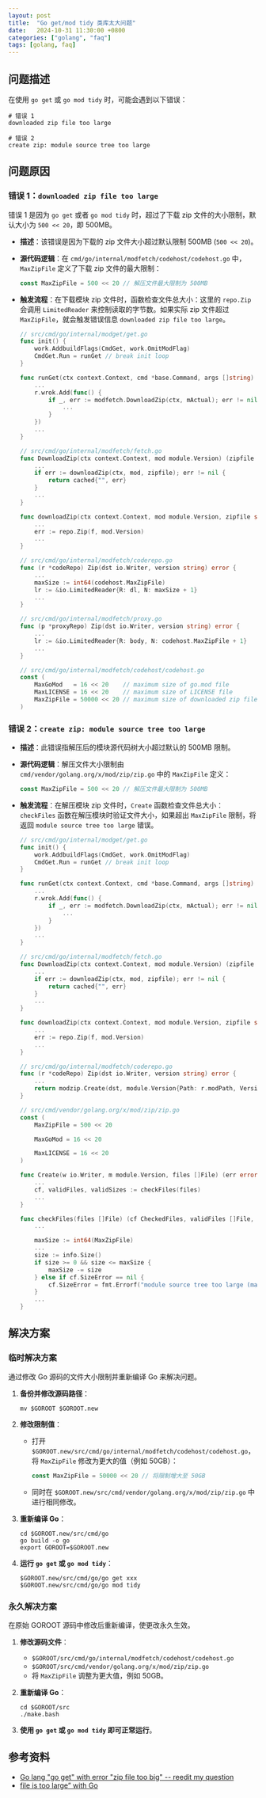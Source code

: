 ```yaml
---
layout: post
title:  "Go get/mod tidy 类库太大问题"
date:   2024-10-31 11:30:00 +0800
categories: ["golang", "faq"]
tags: [golang, faq]
---
```


## 问题描述

在使用 `go get` 或 `go mod tidy` 时，可能会遇到以下错误：

```shell
# 错误 1
downloaded zip file too large

# 错误 2
create zip: module source tree too large
```

## 问题原因

### 错误 1：`downloaded zip file too large`

错误 1 是因为 `go get` 或者 `go mod tidy` 时，超过了下载 zip 文件的大小限制，默认大小为 `500 << 20`，即 500MB。

- **描述**：该错误是因为下载的 zip 文件大小超过默认限制 500MB (`500 << 20`)。
- **源代码逻辑**：在 `cmd/go/internal/modfetch/codehost/codehost.go` 中，`MaxZipFile` 定义了下载 zip 文件的最大限制：

  ```go
  const MaxZipFile = 500 << 20 // 解压文件最大限制为 500MB
  ```

- **触发流程**：在下载模块 zip 文件时，函数检查文件总大小：这里的 `repo.Zip` 会调用 `LimitedReader` 来控制读取的字节数。如果实际 zip 文件超过 `MaxZipFile`，就会触发错误信息 `downloaded zip file too large`。

    ```go
    // src/cmd/go/internal/modget/get.go
    func init() {
        work.AddbuildFlags(CmdGet, work.OmitModFlag)
        CmdGet.Run = runGet // break init loop
    }

    func runGet(ctx context.Context, cmd *base.Command, args []string) {
        ...
        r.wrok.Add(func() {
            if _, err := modfetch.DownloadZip(ctx, mActual); err != nil {
                ...
            }
        })
        ...
    }

    // src/cmd/go/internal/modfetch/fetch.go
    func DownloadZip(ctx context.Context, mod module.Version) (zipfile string, err error) {
        ...
        if err := downloadZip(ctx, mod, zipfile); err != nil {
            return cached{"", err}
        }
        ...
    }

    func downloadZip(ctx context.Context, mod module.Version, zipfile string) (err error) {
        ...
        err := repo.Zip(f, mod.Version)
        ...
    }

    // src/cmd/go/internal/modfetch/coderepo.go
    func (r *codeRepo) Zip(dst io.Writer, version string) error {
        ...
        maxSize := int64(codehost.MaxZipFile)
        lr := &io.LimitedReader{R: dl, N: maxSize + 1}
        ...
    }

    // src/cmd/go/internal/modfetch/proxy.go
    func (p *proxyRepo) Zip(dst io.Writer, version string) error {
        ...
        lr := &io.LimitedReader{R: body, N: codehost.MaxZipFile + 1}
        ...
    }

    // src/cmd/go/internal/modfetch/codehost/codehost.go
    const (
        MaxGoMod   = 16 << 20    // maximum size of go.mod file
        MaxLICENSE = 16 << 20    // maximum size of LICENSE file
        MaxZipFile = 50000 << 20 // maximum size of downloaded zip file
    )
    ```

### 错误 2：`create zip: module source tree too large`

- **描述**：此错误指解压后的模块源代码树大小超过默认的 500MB 限制。
- **源代码逻辑**：解压文件大小限制由 `cmd/vendor/golang.org/x/mod/zip/zip.go` 中的 `MaxZipFile` 定义：

  ```go
  const MaxZipFile = 500 << 20 // 解压文件最大限制为 500MB
  ```

- **触发流程**：在解压模块 zip 文件时，`Create` 函数检查文件总大小：`checkFiles` 函数在解压模块时验证文件大小，如果超出 `MaxZipFile` 限制，将返回 `module source tree too large` 错误。

    ```go
    // src/cmd/go/internal/modget/get.go
    func init() {
        work.AddbuildFlags(CmdGet, work.OmitModFlag)
        CmdGet.Run = runGet // break init loop
    }

    func runGet(ctx context.Context, cmd *base.Command, args []string) {
        ...
        r.wrok.Add(func() {
            if _, err := modfetch.DownloadZip(ctx, mActual); err != nil {
                ...
            }
        })
        ...
    }

    // src/cmd/go/internal/modfetch/fetch.go
    func DownloadZip(ctx context.Context, mod module.Version) (zipfile string, err error) {
        ...
        if err := downloadZip(ctx, mod, zipfile); err != nil {
            return cached{"", err}
        }
        ...
    }

    func downloadZip(ctx context.Context, mod module.Version, zipfile string) (err error) {
        ...
        err := repo.Zip(f, mod.Version)
        ...
    }

    // src/cmd/go/internal/modfetch/coderepo.go
    func (r *codeRepo) Zip(dst io.Writer, version string) error {
        ...
        return modzip.Create(dst, module.Version{Path: r.modPath, Version: version}, files)
    }

    // src/cmd/vendor/golang.org/x/mod/zip/zip.go
    const (
        MaxZipFile = 500 << 20

        MaxGoMod = 16 << 20

        MaxLICENSE = 16 << 20
    )

    func Create(w io.Writer, m module.Version, files []File) (err error) {
        ...
        cf, validFiles, validSizes := checkFiles(files)
        ...
    }

    func checkFiles(files []File) (cf CheckedFiles, validFiles []File, validSizes []int64) {
        ...

        maxSize := int64(MaxZipFile)
        ...
        size := info.Size()
        if size >= 0 && size <= maxSize {
            maxSize -= size
        } else if cf.SizeError == nil {
            cf.SizeError = fmt.Errorf("module source tree too large (max size is %d bytes)", MaxZipFile)
        }
        ...
    }

    ```

## 解决方案

### 临时解决方案

通过修改 Go 源码的文件大小限制并重新编译 Go 来解决问题。

1. **备份并修改源码路径**：

    ```shell
    mv $GOROOT $GOROOT.new
    ```

2. **修改限制值**：
    - 打开 `$GOROOT.new/src/cmd/go/internal/modfetch/codehost/codehost.go`，将 `MaxZipFile` 修改为更大的值（例如 50GB）：

      ```go
      const MaxZipFile = 50000 << 20 // 将限制增大至 50GB
      ```

    - 同时在 `$GOROOT.new/src/cmd/vendor/golang.org/x/mod/zip/zip.go` 中进行相同修改。

3. **重新编译 Go**：

    ```shell
    cd $GOROOT.new/src/cmd/go
    go build -o go
    export GOROOT=$GOROOT.new
    ```

4. **运行 `go get` 或 `go mod tidy`**：

    ```shell
    $GOROOT.new/src/cmd/go/go get xxx
    $GOROOT.new/src/cmd/go/go mod tidy
    ```

### 永久解决方案

在原始 GOROOT 源码中修改后重新编译，使更改永久生效。

1. **修改源码文件**：
    - `$GOROOT/src/cmd/go/internal/modfetch/codehost/codehost.go`  
    - `$GOROOT/src/cmd/vendor/golang.org/x/mod/zip/zip.go`  
    - 将 `MaxZipFile` 调整为更大值，例如 50GB。

2. **重新编译 Go**：

    ```shell
    cd $GOROOT/src
    ./make.bash
    ```

3. **使用 `go get` 或 `go mod tidy` 即可正常运行**。

## 参考资料

- [Go lang "go get" with error "zip file too big" -- reedit my question](https://stackoverflow.com/questions/66761606/go-lang-go-get-with-error-zip-file-too-big-reedit-my-question)
- [file is too large” with Go](https://paulxiong.medium.com/how-to-fix-cant-load-package-zip-file-is-too-large-with-go-b1ff87596a7c)
